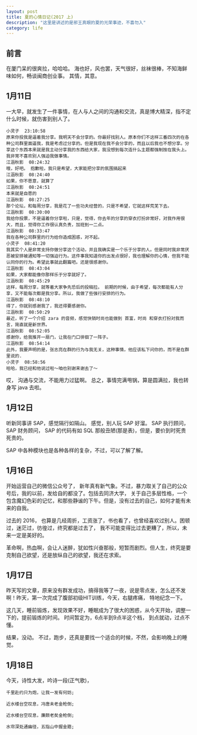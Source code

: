 ```yaml
---
layout: post
title: 夏的心情日记(2017 上)
description: "这里是讲述的是邪王真眼的夏的光荣事迹，不喜勿入"
category: life
---
```


## 前言

在厦门呆的很爽拉，哈哈哈。 海也好，风也罢，天气很好，丝袜很棒，不知海鲜味如何，畅谈闽商创业事。 其情，其意。

## 1月11日

一大早，就发生了一件事情，在人与人之间的沟通和交流，真是博大精深，指不定什么时候，就伤害到别人了。


```
小灵子  23:10:58
原来你投我是逼着我分享。我明天不会分享的。你最好找别人。原本你们不这样三番四次的在各种公司群里面逼我，我是考虑过分享的。但是我现在我不会分享的，而且以后我也不想分享。分享这个东西本来就是我主动分享我的东西给大家，我没想到每次连什么主题都强制按在我头上。我非常不喜欢别人强迫我做事情。
江涵秋影  08:24:32
哦，好吧。 抱歉啦，我只是希望，大家能把分享的氛围搞起来
江涵秋影  08:24:40
如果，你不愿意，就算了
江涵秋影  08:24:51
本来就是自愿的
江涵秋影  08:27:25
那个论坛，和每周分享，我是花了一些功夫经营的，只是不希望，它就这样荒芜下去。 
江涵秋影  08:30:00
我给你投票，不是逼着你分享啦，只是，觉得，你去年的分享的穿衣打扮非常好，对我作用很大，而且，觉得你工作很认真负责，加班到一二点。
江涵秋影  08:33:47
我在各种公司群里的行为给你造成困惑，对不起。
小灵子  08:41:20
我其实个人是非常支持你做分享这个活动，并且我确实是一个乐于分享的人。但是同时我非常厌恶被安排被通知等一切强迫行为。这件事我知道你的出发点很好，我也理解你的心情，但我不能认同你的行为。希望此事就此翻篇吧。还是很感谢你。
江涵秋影  08:43:04
如果，大家都能像你那样乐于分享就好了。
江涵秋影  08:45:29
这样，每周分享，就等着大家争先恐后的投稿拉。 前期的时候，由于希望，每次都能有人分享，又不能每次都是我分享。所以，我做了些强行安排的行为。
江涵秋影  08:48:10
得了，你就别感谢我了，我还得要感谢你。
江涵秋影  08:50:29
最近，听了一个介绍 zara 的音频，感觉快销时尚也能做到 首富，时尚 和穿衣打扮对我而言，简直就是新世界。
江涵秋影  08:52:05
感谢你，给我推开一扇门，让我在门口徘徊了一阵子。
江涵秋影  08:54:14
此外，我要声明的是，张志亮在群的行为与我无关，这种事情，他应该私下问你的，而不是在群里说的.
小灵子  08:58:56
哈哈，我已经和他说过啦～咱也别谢来谢去了～
```

哎， 沟通与交流，不能用力过猛啊。 总之，事情完满甩锅，算是圆满拉，我也转身写 java 去啦。

## 1月12日

听新同事讲 SAP，感觉隔行如隔山。 感觉，别人玩 SAP 好溜。 SAP 执行顾问， SAP 财务顾问， SAP 的代码有如 SQL 那般丑陋(那是表)，但是，要价到时死贵死贵的。

SAP 中各种模块也是各种各样的复杂，不过，可以了解了解。

## 1月16日

开始运营自己的微信公众号了， 新年真有新气象。不过，暴力取关了自己的公众号后，我的以前，发给自的都没了。包括去同济大学，
关于自己多层性格，一个包含魔幻色彩的记忆，和那些静谧的下午。但是，没有过去的自己，如何才能有未来的自我。

过去的 2016， 也算是几经周折，工资涨了，书也看了，也曾经喜欢过别人。困顿过，迷茫过，彷徨过，终究都是过去了，
我不可能变得比过去更糟了，所以，未来一定是美好的。

革命啊，热血啊，会让人迷醉，犹如性兴奋那般，短暂而剧烈。但人生，终究是要克制自己欲望，还是放纵自己的欲望，我还在求索。

## 1月17日

昨天写的文章，原来没有群发成功，搞得我等了一夜，说是零点发，怎么还不发啊！昨天，第一次完成了腹部初级HIT训练，今天，右腿疼痛，
特地纪念一下。

这几天，睡前锻炼，发现效果不好，睡眠成为了很大的困惑，从今天开始，调整一下的，提前锻炼的时间。 时间暂定为，6点半到9点半这个档，
到点就动，过点不懂。

结果，没动。 不过，跑步，还真是要找一个适合的时候，不然，会影响晚上的睡觉。

## 1月18日

今天，诗性大发，吟诗一段(正气歌)，

```
千里赴约只为炮，让我一发有何妨;

近水楼台空叹息，冯唐未老金枪倒; 

近水楼台空叹息，廉颇老矣金枪倒;

水帘深处通幽径，五指山中握金箍;
```